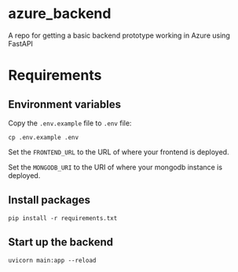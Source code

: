 # azure_backend

A repo for getting a basic backend prototype working in Azure using FastAPI

# Requirements

## Environment variables

Copy the `.env.example` file to `.env` file:

`cp .env.example .env`

Set the `FRONTEND_URL` to the URL of where your frontend is deployed.

Set the `MONGODB_URI` to the URI of where your mongodb instance is deployed.

## Install packages

`pip install -r requirements.txt`

## Start up the backend

`uvicorn main:app --reload`
